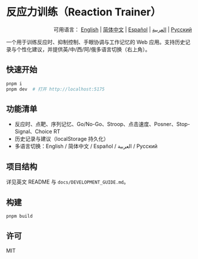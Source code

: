 # 反应力训练（Reaction Trainer）

<div align="right">

可用语言：
<a href="./README.md">English</a> |
<a href="./README.zh-CN.md">简体中文</a> |
<a href="./README.es.md">Español</a> |
<a href="./README.ar.md">العربية</a> |
<a href="./README.ru.md">Русский</a>

</div>

一个用于训练反应时、抑制控制、手眼协调与工作记忆的 Web 应用。支持历史记录与个性化建议，并提供英/中/西/阿/俄多语言切换（右上角）。

## 快速开始
```bash
pnpm i
pnpm dev  # 打开 http://localhost:5175
```

## 功能清单
- 反应时、点靶、序列记忆、Go/No-Go、Stroop、点击速度、Posner、Stop-Signal、Choice RT
- 历史记录与建议（localStorage 持久化）
- 多语言切换：English / 简体中文 / Español / العربية / Русский

## 项目结构
详见英文 README 与 `docs/DEVELOPMENT_GUIDE.md`。

## 构建
```bash
pnpm build
```

## 许可
MIT
